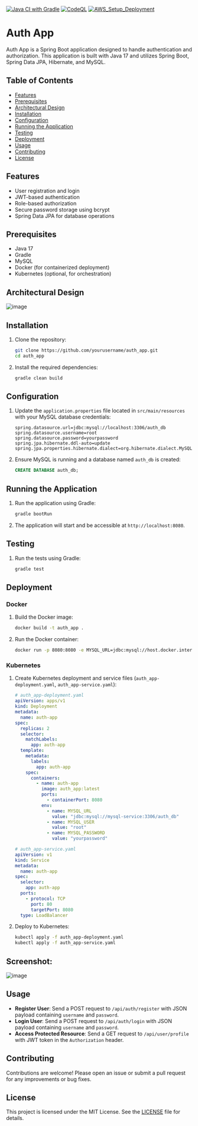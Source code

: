 [![Java CI with Gradle](https://github.com/Amits64/auth_app/actions/workflows/gradle.yml/badge.svg)](https://github.com/Amits64/auth_app/actions/workflows/gradle.yml)
[![CodeQL](https://github.com/Amits64/auth_app/actions/workflows/github-code-scanning/codeql/badge.svg)](https://github.com/Amits64/auth_app/actions/workflows/github-code-scanning/codeql)
[![AWS_Setup_Deployment](https://github.com/Amits64/auth_app/actions/workflows/aws_setup.yaml/badge.svg)](https://github.com/Amits64/auth_app/actions/workflows/aws_setup.yaml)

# Auth App

Auth App is a Spring Boot application designed to handle authentication and authorization. This application is built with Java 17 and utilizes Spring Boot, Spring Data JPA, Hibernate, and MySQL.

## Table of Contents
- [Features](#features)
- [Prerequisites](#prerequisites)
- [Architectural Design](#architectural-design)
- [Installation](#installation)
- [Configuration](#configuration)
- [Running the Application](#running-the-application)
- [Testing](#testing)
- [Deployment](#deployment)
- [Usage](#usage)
- [Contributing](#contributing)
- [License](#license)

## Features
- User registration and login
- JWT-based authentication
- Role-based authorization
- Secure password storage using bcrypt
- Spring Data JPA for database operations

## Prerequisites
- Java 17
- Gradle
- MySQL
- Docker (for containerized deployment)
- Kubernetes (optional, for orchestration)

## Architectural Design
![image](https://github.com/user-attachments/assets/27307442-9d43-4d4b-aa40-c017d2a1132b)


## Installation

1. Clone the repository:
    ```sh
    git clone https://github.com/yourusername/auth_app.git
    cd auth_app
    ```

2. Install the required dependencies:
    ```sh
    gradle clean build
    ```

## Configuration

1. Update the `application.properties` file located in `src/main/resources` with your MySQL database credentials:
    ```properties
    spring.datasource.url=jdbc:mysql://localhost:3306/auth_db
    spring.datasource.username=root
    spring.datasource.password=yourpassword
    spring.jpa.hibernate.ddl-auto=update
    spring.jpa.properties.hibernate.dialect=org.hibernate.dialect.MySQL8Dialect
    ```

2. Ensure MySQL is running and a database named `auth_db` is created:
    ```sql
    CREATE DATABASE auth_db;
    ```

## Running the Application

1. Run the application using Gradle:
    ```sh
    gradle bootRun
    ```

2. The application will start and be accessible at `http://localhost:8080`.

## Testing

1. Run the tests using Gradle:
    ```sh
    gradle test
    ```

## Deployment

### Docker

1. Build the Docker image:
    ```sh
    docker build -t auth_app .
    ```

2. Run the Docker container:
    ```sh
    docker run -p 8080:8080 -e MYSQL_URL=jdbc:mysql://host.docker.internal:3306/auth_db -e MYSQL_USER=root -e MYSQL_PASSWORD=yourpassword auth_app
    ```

### Kubernetes

1. Create Kubernetes deployment and service files (`auth_app-deployment.yaml`, `auth_app-service.yaml`):
    ```yaml
    # auth_app-deployment.yaml
    apiVersion: apps/v1
    kind: Deployment
    metadata:
      name: auth-app
    spec:
      replicas: 2
      selector:
        matchLabels:
          app: auth-app
      template:
        metadata:
          labels:
            app: auth-app
        spec:
          containers:
            - name: auth-app
              image: auth_app:latest
              ports:
                - containerPort: 8080
              env:
                - name: MYSQL_URL
                  value: "jdbc:mysql://mysql-service:3306/auth_db"
                - name: MYSQL_USER
                  value: "root"
                - name: MYSQL_PASSWORD
                  value: "yourpassword"
    ```

    ```yaml
    # auth_app-service.yaml
    apiVersion: v1
    kind: Service
    metadata:
      name: auth-app
    spec:
      selector:
        app: auth-app
      ports:
        - protocol: TCP
          port: 80
          targetPort: 8080
      type: LoadBalancer
    ```

2. Deploy to Kubernetes:
    ```sh
    kubectl apply -f auth_app-deployment.yaml
    kubectl apply -f auth_app-service.yaml
    ```
## Screenshot:
![image](https://github.com/user-attachments/assets/91b78982-f8ba-4994-a77f-8fb658997a87)

## Usage
- **Register User**: Send a POST request to `/api/auth/register` with JSON payload containing `username` and `password`.
- **Login User**: Send a POST request to `/api/auth/login` with JSON payload containing `username` and `password`.
- **Access Protected Resource**: Send a GET request to `/api/user/profile` with JWT token in the `Authorization` header.

## Contributing
Contributions are welcome! Please open an issue or submit a pull request for any improvements or bug fixes.

## License
This project is licensed under the MIT License. See the [LICENSE](LICENSE) file for details.
